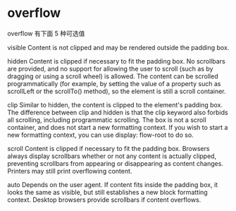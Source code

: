 # overflow

overflow 有下面 5 种可选值

visible
Content is not clipped and may be rendered outside the padding box.

hidden
Content is clipped if necessary to fit the padding box. No scrollbars are provided, and no support for allowing the user to scroll (such as by dragging or using a scroll wheel) is allowed. The content can be scrolled programmatically (for example, by setting the value of a property such as scrollLeft or the scrollTo() method), so the element is still a scroll container.

clip
Similar to hidden, the content is clipped to the element's padding box. The difference between clip and hidden is that the clip keyword also forbids all scrolling, including programmatic scrolling. The box is not a scroll container, and does not start a new formatting context. If you wish to start a new formatting context, you can use display: flow-root to do so.

scroll
Content is clipped if necessary to fit the padding box. Browsers always display scrollbars whether or not any content is actually clipped, preventing scrollbars from appearing or disappearing as content changes. Printers may still print overflowing content.

auto
Depends on the user agent. If content fits inside the padding box, it looks the same as visible, but still establishes a new block formatting context. Desktop browsers provide scrollbars if content overflows.
